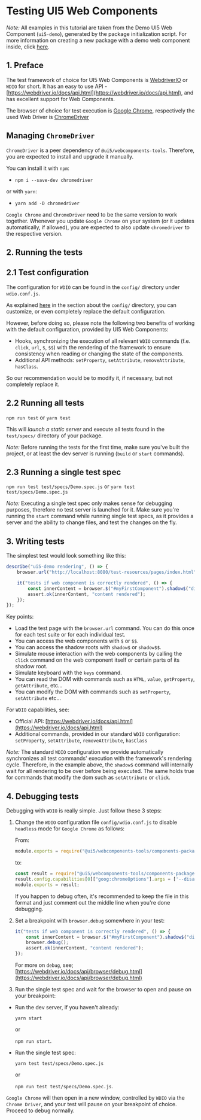 # Testing UI5 Web Components

*Note:* All examples in this tutorial are taken from the Demo UI5 Web Component (`ui5-demo`), generated by the package initialization script. 
For more information on creating a new package with a demo web component inside, click [here](Creating%20UI5%20Web%20Components%20Packages.md).

## 1. Preface

The test framework of choice for UI5 Web Components is [WebdriverIO](https://webdriver.io/) or `WDIO` for short.
It has an easy to use API - [https://webdriver.io/docs/api.html](https://webdriver.io/docs/api.html), and has excellent support for Web Components.

The browser of choice for test execution is [Google Chrome](https://www.google.com/chrome/), respectively the used Web Driver is [ChromeDriver](https://chromedriver.chromium.org/)  

## Managing `ChromeDriver`

`ChromeDriver` is a peer dependency of `@ui5/webcomponents-tools`. Therefore, you are expected to install and upgrade it manually.

You can install it with `npm`:
 - `npm i --save-dev chromedriver`

or with `yarn`:
 - `yarn add -D chromedriver` 

`Google Chrome` and `ChromeDriver` need to be the same version to work together. Whenever you update `Google Chrome` on
your system (or it updates automatically, if allowed), you are expected to also update `chromedriver` to the respective version.

## 2. Running the tests

## 2.1 Test configuration 

The configuration for `WDIO` can be found in the `config/` directory under `wdio.conf.js`.

As explained [here](Creating%20UI5%20Web%20Components%20Packages.md) in the section about the `config/` directory, you can 
customize, or even completely replace the default configuration.

However, before doing so, please note the following two benefits of working with the default configuration, provided by UI5 Web Components:
 - Hooks, synchronizing the execution of all relevant `WDIO` commands (f.e. `click`, `url`, `$`, `$$`) with the rendering of the framework to 
 ensure consistency when reading or changing the state of the components.
 - Additional API methods: `setProperty`, `setAttribute`, `removeAttribute`, `hasClass`. 

So our recommendation would be to modify it, if necessary, but not completely replace it.

## 2.2 Running all tests

`npm run test`
or
`yarn test`

This will *launch a static server* and execute all tests found in the `test/specs/` directory of your package.

*Note:* Before running the tests for the first time, make sure you've built the project, or at least the dev server is running (`build` or `start` commands).

## 2.3 Running a single test spec

`npm run test test/specs/Demo.spec.js`
or
`yarn test test/specs/Demo.spec.js`

*Note:* Executing a single test spec only makes sense for debugging purposes, therefore no test server is launched for it.
Make sure you're running the `start` command while running single test specs, as it provides a server and the ability to change
files, and test the changes on the fly.

## 3. Writing tests

The simplest test would look something like this:

```js
describe("ui5-demo rendering", () => {
	browser.url("http://localhost:8080/test-resources/pages/index.html");

	it("tests if web component is correctly rendered", () => {
		const innerContent = browser.$("#myFirstComponent").shadow$("div");
		assert.ok(innerContent, "content rendered");
	});
});
``` 

Key points:
   - Load the test page with the `browser.url` command. You can do this once for each test suite or for each individual test.
   - You can access the web components with `$` or `$$`.
   - You can access the shadow roots with `shadow$` or `shadow$$`.
   - Simulate mouse interaction with the web components by calling the `click` command on the web component itself or certain parts of its shadow root.
   - Simulate keyboard with the `keys` command.
   - You can read the DOM with commands such as `HTML`, `value`, `getProperty`, `getAttribute`, etc...
   - You can modify the DOM with commands such as `setProperty`, `setAttribute` etc...

For `WDIO` capabilities, see:
   - Official API: [https://webdriver.io/docs/api.html](https://webdriver.io/docs/api.html)
   - Additional commands, provided in our standard `WDIO` configuration: `setProperty`, `setAttribute`, `removeAttribute`, `hasClass`    

*Note:* The standard `WDIO` configuration we provide automatically synchronizes all test commands' execution with the framework's rendering cycle.
Therefore, in the example above, the `shadow$` command will internally wait for all rendering to be over before being executed. The
same holds true for commands that modify the dom such as `setAttribute` or `click`.

## 4. Debugging tests

Debugging with `WDIO` is really simple. Just follow these 3 steps:

1. Change the `WDIO` configuration file `config/wdio.conf.js` to disable `headless` mode for `Google Chrome` as follows:

	From:
	
	```js
	module.exports = require("@ui5/webcomponents-tools/components-package/wdio.js");
	```
	
	to:

	```js
    const result = require("@ui5/webcomponents-tools/components-package/wdio.js");
    result.config.capabilities[0]["goog:chromeOptions"].args = ['--disable-gpu']; // From: ['--disable-gpu', '--headless']
    module.exports = result;
    ```
    
    If you happen to debug often, it's recommended to keep the file in this format and just comment out the middle line when you're done debugging.

2. Set a breakpoint with `browser.debug` somewhere in your test:

	```js
	it("tests if web component is correctly rendered", () => {
        const innerContent = browser.$("#myFirstComponent").shadow$("div");
        browser.debug();
        assert.ok(innerContent, "content rendered");
    });
	```
	
	For more on `debug`, see; [https://webdriver.io/docs/api/browser/debug.html](https://webdriver.io/docs/api/browser/debug.html)

3. Run the single test spec and wait for the browser to open and pause on your breakpoint:

 - Run the dev server, if you haven't already:
	
	`yarn start` 
	
	or 
	
	`npm run start`.

 - Run the single test spec:
	
	`yarn test test/specs/Demo.spec.js` 
	
	or 
	
	`npm run test test/specs/Demo.spec.js`.
	  
`Google Chrome` will then open in a new window, controlled by `WDIO` via the `Chrome Driver`, and your test will pause on your 
breakpoint of choice. Proceed to debug normally.	 
